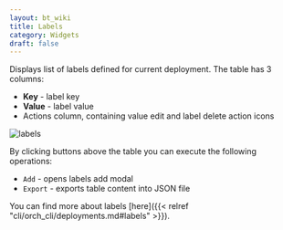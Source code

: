 ```yaml
---
layout: bt_wiki
title: Labels
category: Widgets
draft: false
---
```


Displays list of labels defined for current deployment. The table has 3 columns:

* **Key** - label key
* **Value** - label value
* Actions column, containing value edit and label delete action icons

![labels]( /images/ui/widgets/labels.png )

By clicking buttons above the table you can execute the following operations:

* `Add` - opens labels add modal
* `Export` - exports table content into JSON file

You can find more about labels [here]({{< relref "cli/orch_cli/deployments.md#labels" >}}).